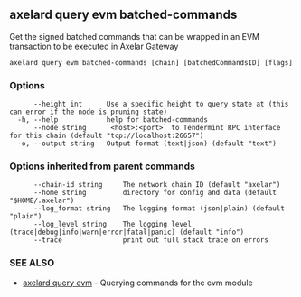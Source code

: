 ## axelard query evm batched-commands

Get the signed batched commands that can be wrapped in an EVM transaction to be executed in Axelar Gateway

```
axelard query evm batched-commands [chain] [batchedCommandsID] [flags]
```

### Options

```
      --height int      Use a specific height to query state at (this can error if the node is pruning state)
  -h, --help            help for batched-commands
      --node string     `<host>:<port>` to Tendermint RPC interface for this chain (default "tcp://localhost:26657")
  -o, --output string   Output format (text|json) (default "text")
```

### Options inherited from parent commands

```
      --chain-id string     The network chain ID (default "axelar")
      --home string         directory for config and data (default "$HOME/.axelar")
      --log_format string   The logging format (json|plain) (default "plain")
      --log_level string    The logging level (trace|debug|info|warn|error|fatal|panic) (default "info")
      --trace               print out full stack trace on errors
```

### SEE ALSO

- [axelard query evm](/cli-docs/v0_31_2/axelard_query_evm) - Querying commands for the evm module
